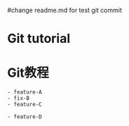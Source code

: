 #change readme.md for test git commit
# Git tutorial

# Git教程


	- feature-A
	- fix-B
	- feature-C

	- feature-D
